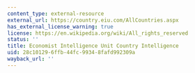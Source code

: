 ```yaml
---
content_type: external-resource
external_url: https://country.eiu.com/AllCountries.aspx
has_external_license_warning: true
license: https://en.wikipedia.org/wiki/All_rights_reserved
status: ''
title: Economist Intelligence Unit Country Intelligence
uid: 28c10129-6ffb-44fc-9934-8fafd992309a
wayback_url: ''
---
```


